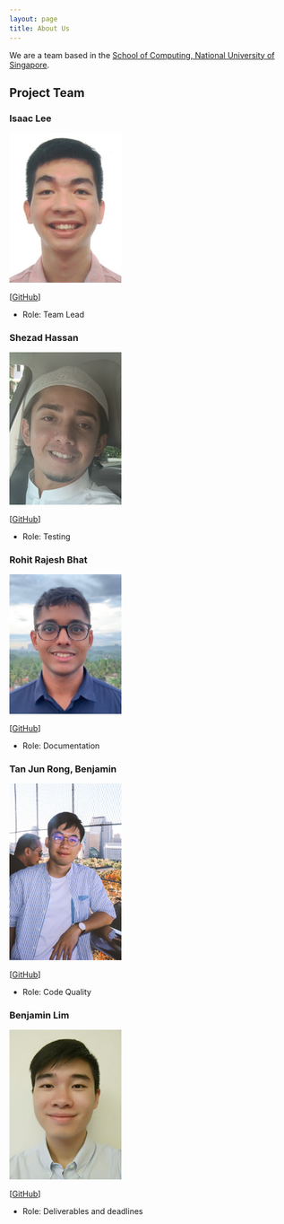 ```yaml
---
layout: page
title: About Us
---
```


We are a team based in the [School of Computing, National University of Singapore](http://www.comp.nus.edu.sg).

## Project Team

### Isaac Lee

<img src="images/luminousleek.png" width="200px">

[[GitHub](https://github.com/luminousleek)]

* Role: Team Lead

### Shezad Hassan

<img src="images/shezadhassan22.png" width="200px">

[[GitHub](https://github.com/shezadhassan22)]

* Role: Testing

### Rohit Rajesh Bhat

<img src="images/rohit0718.png" width="200px">

[[GitHub](https://github.com/rohit0718)]

* Role: Documentation

### Tan Jun Rong, Benjamin

<img src="images/bentanjunrong.png" width="200px">

[[GitHub](https://github.com/bentanjunrong)]

* Role: Code Quality

### Benjamin Lim

<img src="images/itzblim.png" width="200px">

[[GitHub](https://github.com/itzblim)]

* Role: Deliverables and deadlines

